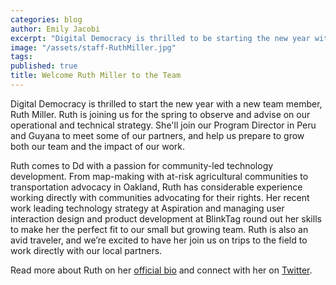 ```yaml
---
categories: blog
author: Emily Jacobi
excerpt: "Digital Democracy is thrilled to be starting the new year with a new team member, Ruth Miller. Ruth is joining for the spring to us figure out how to scale our team and our impact."
image: "/assets/staff-RuthMiller.jpg"
tags:
published: true
title: Welcome Ruth Miller to the Team
---
```


Digital Democracy is thrilled to start the new year with a new team member, Ruth Miller. Ruth is joining us for the spring to observe and advise on our operational and technical strategy. She'll join our Program Director in Peru and Guyana to meet some of our partners, and help us prepare to grow both our team and the impact of our work.

Ruth comes to Dd with a passion for community-led technology development. From map-making with at-risk agricultural communities to transportation advocacy in Oakland, Ruth has considerable experience working directly with communities advocating for their rights. Her recent work leading technology strategy at Aspiration and managing user interaction design and product development at BlinkTag round out her skills to make her the perfect fit to our small but growing team. Ruth is also an avid traveler, and we’re excited to have her join us on trips to the field to work directly with our local partners.

Read more about Ruth on her [official bio](https://www.digital-democracy.org/team/ruth-miller/) and connect with her on [Twitter](https://twitter.com/mcplanner).
